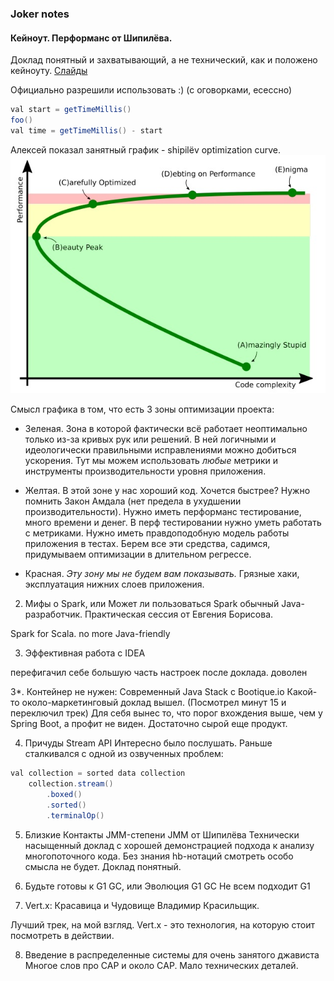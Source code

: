 ### Joker notes

#### Кейноут. Перформанс от Шипилёва.

Доклад понятный и захватывающий, а не технический, как и положено кейноуту.
[Слайды](https://shipilev.net/talks/joker-Oct2016-perf-keynote.pdf)

Официально разрешили использовать :) (с оговорками, есессно)

``` java
val start = getTimeMillis()
foo()
val time = getTimeMillis() - start
```

Алексей показал занятный график - shipilёv optimization curve.
![](curve.jpg)

Смысл графика в том, что есть 3 зоны оптимизации проекта:

- Зеленая. Зона в которой фактически всё работает неоптимально только из-за кривых рук или решений. В ней логичными и идеологически правильными исправлениями можно добиться ускорения. Тут мы можем использовать *любые* метрики и инструменты производительности уровня приложения.

- Желтая. В этой зоне у нас хороший код. Хочется быстрее? Нужно помнить Закон Амдала (нет предела в ухудшении производительности). Нужно иметь перформанс тестирование, много времени и денег. В перф тестировании нужно уметь работать с метриками. Нужно иметь правдоподобную модель работы приложения в тестах. Берем все эти средства, садимся, придумываем оптимизации в длительном регрессе.

- Красная. *Эту зону мы не будем вам показывать.* Грязные хаки, эксплуатация нижних слоев приложения. 

2. Мифы о Spark, или Может ли пользоваться Spark обычный Java-разработчик.
Практическая сессия от Евгения Борисова. 

Spark for Scala. no more
Java-friendly

3. Эффективная работа c IDEA

перефигачил себе большую часть настроек после доклада. доволен

3*. Контейнер не нужен: Современный Java Stack с Bootique.io
Какой-то около-маркетинговый доклад вышел. (Посмотрел минут 15 и переключил трек) 
Для себя вынес то, что порог вхождения выше, чем у Spring Boot, а профит не виден. Достаточно сырой еще продукт.

4. Причуды Stream API
Интересно было послушать. Раньше сталкивался с одной из озвученных проблем:
``` java 
val collection = sorted data collection
	collection.stream()
		.boxed()
		.sorted()
		.terminalOp()
```

5. Близкие Контакты JMM-степени
JMM от Шипилёва
Технически насыщенный доклад с хорошей демонстрацией подхода к анализу многопоточного кода.
Без знания hb-нотаций смотреть особо смысла не будет.
Доклад понятный.

6. Будьте готовы к G1 GC, или Эволюция G1 GC
Не всем подходит G1

7. Vert.x: Красавица и Чудовище
Владимир Красильщик.

Лучший трек, на мой взгляд. 
Vert.x - это технология, на которую стоит посмотреть в действии.

8. Введение в распределенные системы для очень занятого джависта
Многое слов про CAP и около СAP.
Мало технических деталей.
